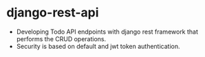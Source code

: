 # django-rest-api
- Developing Todo API endpoints with django rest framework that performs the CRUD operations.
- Security is based on default and jwt token authentication.
